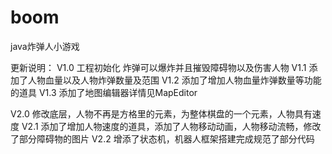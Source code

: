 # boom

java炸弹人小游戏

更新说明：
V1.0 工程初始化 炸弹可以爆炸并且摧毁障碍物以及伤害人物
V1.1 添加了人物血量以及人物炸弹数量及范围
V1.2 添加了增加人物血量炸弹数量等功能的道具
V1.3 添加了地图编辑器详情见MapEditor

V2.0 修改底层，人物不再是方格里的元素，为整体棋盘的一个元素，人物具有速度
V2.1 添加了增加人物速度的道具，添加了人物移动动画，人物移动流畅，修改了部分障碍物的图片
V2.2 增添了状态机，机器人框架搭建完成规范了部分代码

